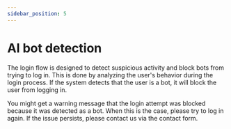 ```yaml
---
sidebar_position: 5
---
```


# AI bot detection

The login flow is designed to detect suspicious activity and block bots from trying to log in. This is done by analyzing the user's behavior during the login process. If the system detects that the user is a bot, it will block the user from logging in. 

You might get a warning message that the login attempt was blocked because it was detected as a bot. When this is the case, please try to log in again. If the issue persists, please contact us via the contact form.